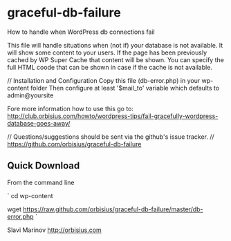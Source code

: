 graceful-db-failure
===================

How to handle when WordPress db connections fail

This file will handle situations when (not if) your database is not available.
It will show some content to your users. If the page has been previously cached by WP Super Cache
that content will be shown. You can specify the full HTML coode that can be shown in case if the cache is not available.

// Installation and Configuration
Copy this file (db-error.php) in your wp-content folder
Then configure at least '$mail_to' variable which defaults to admin@yoursite

Fore more information how to use this go to:
http://club.orbisius.com/howto/wordpress-tips/fail-gracefully-wordpress-database-goes-away/

// Questions/suggestions should be sent via the github's issue tracker.
// https://github.com/orbisius/graceful-db-failure

Quick Download
----------------

From the command line

`
cd wp-content

wget https://raw.github.com/orbisius/graceful-db-failure/master/db-error.php
`

Slavi Marinov
<a href='http://orbisius.com/' target='_blank' title="WordPress Plugin Development, WordPress Plugins">http://orbisius.com</a>
